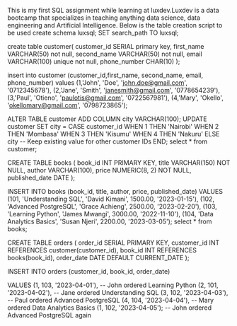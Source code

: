 This is my first SQL assignment while learning at luxdev.Luxdev is a data bootcamp that specializes in teaching anything data science, data engineering and Artificial Intelligence.
Below is the table creation script to be used
create schema luxsql;
SET search_path TO luxsql;

create table customer(
customer_id SERIAL primary key,
first_name VARCHAR(50) not null,
second_name VARCHAR(50) not null,
email VARCHAR(100) unique not null,
phone_number CHAR(10)
);

insert into customer (customer_id,first_name, second_name, email, phone_number)
values
(1,'John', 'Doe', 'john.doe@gmail.com', '0712345678'),
(2,'Jane', 'Smith', 'janesmith@gmail.com', '0778654239'),
(3,'Paul', 'Otieno', 'paulotis@gmail.com', '0722567981'),
(4,'Mary', 'Okello', 'okellomary@gmail.com', '0798723865');

ALTER TABLE customer
ADD COLUMN city VARCHAR(100);
UPDATE customer
SET city = CASE customer_id
WHEN 1 THEN 'Nairobi'
WHEN 2 THEN 'Mombasa'
WHEN 3 THEN 'Kisumu'
WHEN 4 THEN 'Nakuru'
ELSE city -- Keep existing value for other customer IDs
END;
select * from customer;

CREATE TABLE books (
book_id INT PRIMARY KEY,
title VARCHAR(150) NOT NULL,
author VARCHAR(100),
price NUMERIC(8, 2) NOT NULL,
published_date DATE
);

INSERT INTO books (book_id, title, author, price, published_date)
VALUES
(101, 'Understanding SQL', 'David Kimani', 1500.00, '2023-01-15'),
(102, 'Advanced PostgreSQL', 'Grace Achieng', 2500.00, '2023-02-20'),
(103, 'Learning Python', 'James Mwangi', 3000.00, '2022-11-10'),
(104, 'Data Analytics Basics', 'Susan Njeri', 2200.00, '2023-03-05');
select * from books;

CREATE TABLE orders (
order_id SERIAL PRIMARY KEY,
customer_id INT REFERENCES customer(customer_id),
book_id INT REFERENCES books(book_id),
order_date DATE DEFAULT CURRENT_DATE
);

INSERT INTO orders (customer_id, book_id, order_date)

VALUES
(1, 103, '2023-04-01'), -- John ordered Learning Python
(2, 101, '2023-04-02'), -- Jane ordered Understanding SQL
(3, 102, '2023-04-03'), -- Paul ordered Advanced PostgreSQL
(4, 104, '2023-04-04'), -- Mary ordered Data Analytics Basics
(1, 102, '2023-04-05'); -- John ordered Advanced PostgreSQL again

